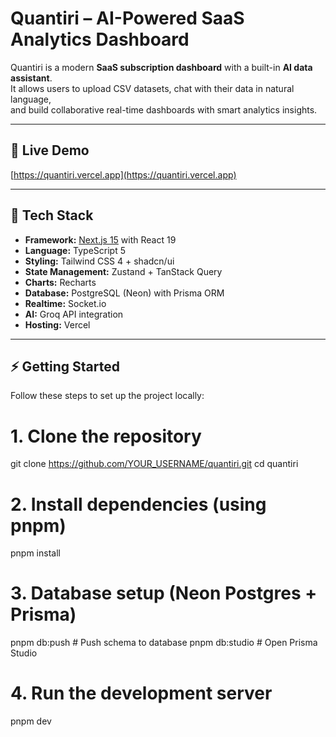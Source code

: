# Quantiri – AI-Powered SaaS Analytics Dashboard

Quantiri is a modern **SaaS subscription dashboard** with a built-in **AI data assistant**.  
It allows users to upload CSV datasets, chat with their data in natural language,  
and build collaborative real-time dashboards with smart analytics insights.

---

## 🚀 Live Demo

[https://quantiri.vercel.app](https://quantiri.vercel.app)

---

## 🚀 Tech Stack

- **Framework:** [Next.js 15](https://nextjs.org/) with React 19
- **Language:** TypeScript 5
- **Styling:** Tailwind CSS 4 + shadcn/ui
- **State Management:** Zustand + TanStack Query
- **Charts:** Recharts
- **Database:** PostgreSQL (Neon) with Prisma ORM
- **Realtime:** Socket.io
- **AI:** Groq API integration
- **Hosting:** Vercel

---

## ⚡ Getting Started

Follow these steps to set up the project locally:

# 1. Clone the repository

git clone https://github.com/YOUR_USERNAME/quantiri.git
cd quantiri

# 2. Install dependencies (using pnpm)

pnpm install

# 3. Database setup (Neon Postgres + Prisma)

pnpm db:push # Push schema to database
pnpm db:studio # Open Prisma Studio

# 4. Run the development server

pnpm dev
